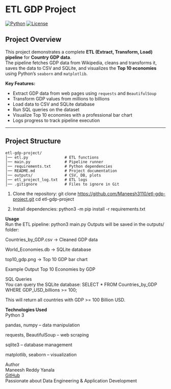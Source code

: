 # ETL GDP Project

[![Python](https://img.shields.io/badge/Python-3.10-blue)](https://www.python.org/)
[![License](https://img.shields.io/badge/License-MIT-green)](LICENSE)

## Project Overview

This project demonstrates a complete **ETL (Extract, Transform, Load) pipeline** for **Country GDP data**.  
The pipeline fetches GDP data from Wikipedia, cleans and transforms it, saves the data to CSV and SQLite, and visualizes the **Top 10 economies** using Python’s `seaborn` and `matplotlib`.  

**Key Features:**
- Extract GDP data from web pages using `requests` and `BeautifulSoup`
- Transform GDP values from millions to billions
- Load data to CSV and SQLite database
- Run SQL queries on the dataset
- Visualize Top 10 economies with a professional bar chart
- Logs progress to track pipeline execution

---

## Project Structure

```text
etl-gdp-project/
│── etl.py                # ETL functions
│── main.py               # Pipeline runner
│── requirements.txt      # Python dependencies
│── README.md             # Project documentation
│── outputs/              # CSV, DB, plots
│── etl_project_log.txt   # ETL logs
│── .gitignore            # Files to ignore in Git
```

1. Clone the repository:
git clone https://github.com/Maneesh3110/etl-gdp-project.git
cd etl-gdp-project

2. Install dependencies:
python3 -m pip install -r requirements.txt

**Usage** <br>
Run the ETL pipeline:
python3 main.py
Outputs will be saved in the outputs/ folder:

Countries_by_GDP.csv → Cleaned GDP data

World_Economies.db → SQLite database

top10_gdp.png → Top 10 GDP bar chart

Example Output
Top 10 Economies by GDP

SQL Queries<br>
You can query the SQLite database:
SELECT * FROM Countries_by_GDP WHERE GDP_USD_billions >= 100;

This will return all countries with GDP >= 100 Billion USD.

**Technologies Used**<br>
Python 3

pandas, numpy – data manipulation

requests, BeautifulSoup – web scraping

sqlite3 – database management

matplotlib, seaborn – visualization

Author<br>
Maneesh Reddy Yanala<br>
[GitHub](https://github.com/Maneesh3110/)<br>
Passionate about Data Engineering & Application Development

